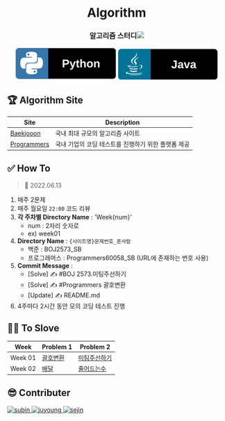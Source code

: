 <div align="center">
  <h1>Algorithm</h1>
  <h3>알고리즘 스터디<img src="https://media.giphy.com/media/WUlplcMpOCEmTGBtBW/giphy.gif" height="30"/></h3>
  <img src="https://github.com/Kim-SuBin/Kim-SuBin/blob/master/svg/dev/languages/python.svg" alt="Python" />
  <img src="https://github.com/Kim-SuBin/Kim-SuBin/blob/master/svg/dev/languages/java.svg" alt="Java" />
</div>

## 🏆 Algorithm Site

|Site|Description|
|---|---|
|[Baekjooon](https://www.acmicpc.net/)|국내 최대 규모의 알고리즘 사이트|
|[Programmers](https://programmers.co.kr/)|국내 기업의 코딩 테스트를 진행하기 위한 플랫폼 제공|

## ✅ How To
> 📅 2022.06.13
1. 매주 2문제
2. 매주 월요일 `22:00` 코드 리뷰
3. **각 주차별 Directory Name** : 'Week{num}'
    - num : 2자리 숫자로
    - ex) week01
4. **Directory Name** : `{사이트명}문제번호_푼사람`
    - 백준 : BOJ2573_SB
    - 프로그래머스 : Programmers60058_SB (URL에 존재하는 번호 사용)
5. **Commit Message** :
   - [Solve] ✍ #BOJ 2573.미팅주선하기
   - [Solve] ✍ #Programmers 괄호변환
   - [Update] ✍️ README.md
6. 4주마다 2시간 동안 모의 코딩 테스트 진행

## 👩‍💻 To Slove
|Week|Problem 1|Problem 2|
|---|---|---|
|Week 01|[괄호변환](https://programmers.co.kr/learn/courses/30/lessons/60058)|[미팅주선하기](https://www.acmicpc.net/problem/2016)|
|Week 02|[배달](https://programmers.co.kr/learn/courses/30/lessons/12978)|[줄어드는수](https://www.acmicpc.net/problem/1174)|

## 😎 Contributer

<a href = "https://github.com/Kim-SuBin">
  <img src="https://avatars.githubusercontent.com/u/46712693?s=400&u=fbd9c6ca52af3c7505d69cfaa47e829c443c980a&v=4" alt="subin" width="80" style="max-width:100%" />
</a>
<a href = "https://github.com/Juyoung4">
  <img src="https://avatars.githubusercontent.com/u/47167335?s=400&u=e1c1bb39470956b96c192da2cff48b480780e51a&v=4" alt="juyoung" width="80" style="max-width:100%" />
</a>
<a href = "https://github.com/sejin-k">
  <img src="https://avatars.githubusercontent.com/u/48510236?v=4" alt="sejin" width="80" style="max-width:100%" />
</a>
